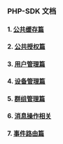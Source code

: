 ### PHP-SDK 文档

#### 1.  [公共缓存篇](./Cache.md)

#### 2.  [公共授权篇](./AccessToken.md)

#### 3.  [用户管理篇](./Member.md)

#### 4. [设备管理篇](./Device.md)

#### 5. [群组管理篇](./Group.md)

#### 6. [消息操作相关](./Message.md)

#### 7.  [事件路由篇](./EventRoute.md)

